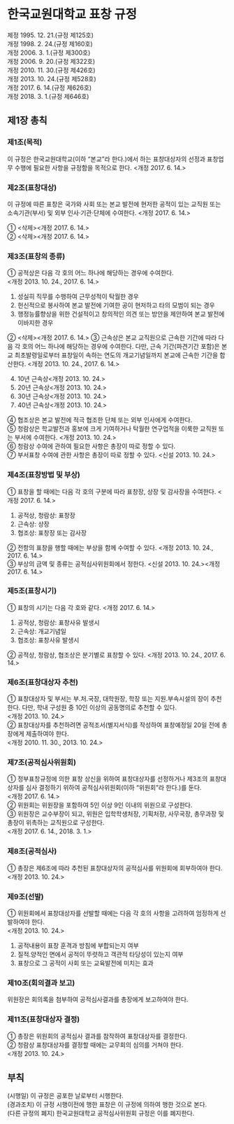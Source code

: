 # 한국교원대학교 표창 규정

제정 1995. 12. 21.(규정 제125호)  
개정 1998. 2. 24.(규정 제160호)  
개정 2006. 3. 1.(규정 제300호)  
개정 2006. 9. 20.(규정 제322호)  
개정 2010. 11. 30.(규정 제426호)  
개정 2013. 10. 24.(규정 제528호)  
개정 2017. 6. 14.(규정 제626호)  
개정 2018. 3. 1.(규정 제646호)

## 제1장 총칙

### 제1조(목적)

이 규정은 한국교원대학교(이하 “본교”라 한다.)에서 하는 표창대상자의 선정과 표창업무 수행에 필요한 사항을 규정함을 목적으로 한다. <개정 2017. 6. 14.>

### 제2조(표창대상)

이 규정에 따른 표창은 국가와 사회 또는 본교 발전에 현저한 공적이 있는 교직원 또는 소속기관(부서) 및 외부 인사·기관·단체에 수여한다. <개정 2017. 6. 14.>

① <삭제><개정 2017. 6. 14.>  
② <삭제><개정 2017. 6. 14.>

### 제3조(표창의 종류)

① 공적상은 다음 각 호의 어느 하나에 해당하는 경우에 수여한다.  
<개정 2013. 10. 24., 2017. 6. 14.>

1. 성실히 직무를 수행하여 근무성적이 탁월한 경우
2. 헌신적으로 봉사하여 본교 발전에 기여한 공이 현저하고 타의 모범이 되는 경우
3. 행정능률향상을 위한 건설적이고 창의적인 의견 또는 방안을 제안하여 본교 발전에 이바지한 경우

② <삭제><개정 2017. 6. 14.>
③ 근속상은 본교 교직원으로 근속한 기간에 따라 다음 각 호의 어느 하나에 해당하는 경우에 수여한다. 다만, 근속 기간(파견기간 포함)은 본교 최초발령일로부터 표창일이 속하는 연도의 개교기념일까지 본교에 근속한 기간을 합산한다. <개정 2013. 10. 24., 2017. 6. 14.>

4. 10년 근속상<개정 2013. 10. 24.>
5. 20년 근속상<개정 2013. 10. 24.>
6. 30년 근속상<개정 2013. 10. 24.>
7. 40년 근속상<개정 2013. 10. 24.>

④ 협조상은 본교 발전에 적극 협조한 단체 또는 외부 인사에게 수여한다.  
⑤ 청람상은 학교발전과 홍보에 크게 기여하거나 탁월한 연구업적을 이룩한 교직원 또는 부서에 수여한다. <개정 2013. 10. 24.>  
⑥ 청람상 수여에 관하여 필요한 사항은 총장이 따로 정할 수 있다.  
⑦ 부서표창 수여에 관한 사항은 총장이 따로 정할 수 있다. <신설 2013. 10. 24.>

### 제4조(표창방법 및 부상)

① 표창을 할 때에는 다음 각 호의 구분에 따라 표창장, 상장 및 감사장을 수여한다. <개정 2017. 6. 14.>

1. 공적상, 청람상: 표창장
2. 근속상: 상장
3. 협조상: 표창장 또는 감사장

② 전항의 표창을 행할 때에는 부상을 함께 수여할 수 있다. <개정 2013. 10. 24., 2017. 6. 14.>  
③ 부상의 금액 및 종류는 공적심사위원회에서 정한다. <신설 2013. 10. 24.><개정 2017. 6. 14.>

### 제5조(표창시기)

① 표창의 시기는 다음 각 호와 같다. <개정 2017. 6. 14.>

1. 공적상, 청람상: 표창사유 발생시
2. 근속상: 개교기념일
3. 협조상: 표창사유 발생시

② 공적상, 청람상, 협조상은 분기별로 표창할 수 있다. <개정 2013. 10. 24., 2017. 6. 14.>

### 제6조(표창대상자 추천)

① 표창대상자 및 부서는 부․처․국장, 대학원장, 학장 또는 지원․부속시설의 장이 추천한다. 다만, 학내 구성원 중 10인 이상의 공동명의로 추천할 수 있다.  
<개정 2013. 10. 24.>  
② 표창대상자를 추천하려면 공적조서(별지서식)를 작성하여 표창예정일 20일 전에 총장에게 제출하여야 한다.  
<개정 2010. 11. 30., 2013. 10. 24.>

### 제7조(공적심사위원회)

① 정부표창규정에 의한 표창 상신을 위하여 표창대상자를 선정하거나 제3조의 표창대상자를 심사 결정하기 위하여 공적심사위원회(이하 “위원회”라 한다.)를 둔다.  
<개정 2017. 6. 14.>  
② 위원회는 위원장을 포함하여 5인 이상 9인 이내의 위원으로 구성한다.  
③ 위원장은 교수부장이 되고, 위원은 입학학생처장, 기획처장, 사무국장, 총무과장 및 총장이 위촉하는 교직원으로 구성한다.  
<개정 2017. 6. 14., 2018. 3. 1.>

### 제8조(공적심사)

① 총장은 제6조에 따라 추천된 표창대상자의 공적심사를 위원회에 회부하여야 한다.  
<개정 2013. 10. 24.>

### 제9조(선발)

① 위원회에서 표창대상자를 선발할 때에는 다음 각 호의 사항을 고려하여 엄정하게 선발하여야 한다.  
<개정 2013. 10. 24.>

1. 공적내용이 표창 훈격과 방침에 부합되는지 여부
2. 질적․양적인 면에서 공적이 뚜렷하고 객관적 타당성이 있는지 여부
3. 표창으로 그 공적이 사회 또는 교육발전에 미치는 효과

### 제10조(회의결과 보고)

위원장은 회의록을 첨부하여 공적심사결과를 총장에게 보고하여야 한다.

### 제11조(표창대상자 결정)

① 총장은 위원회의 공적심사 결과를 참작하여 표창대상자를 결정한다.  
② 청람상 표창대상자를 결정할 때에는 교무회의 심의를 거쳐야 한다.  
<개정 2013. 10. 24.>

## 부칙

(시행일) 이 규정은 공포한 날로부터 시행한다.  
(경과조치) 이 규정 시행이전에 행한 표창은 이 규정에 의하여 행한 것으로 본다.  
(다른 규정의 폐지) 한국교원대학교 공적심사위원회 규정은 이를 폐지한다.
